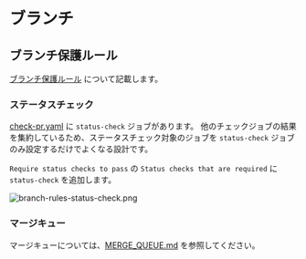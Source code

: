 # ブランチ

## ブランチ保護ルール

[ブランチ保護ルール](https://docs.github.com/ja/repositories/configuring-branches-and-merges-in-your-repository/managing-protected-branches/managing-a-branch-protection-rule) について記載します。

### ステータスチェック

[check-pr.yaml](../../.github/workflows/check-pr.yaml) に `status-check` ジョブがあります。
他のチェックジョブの結果を集約しているため、ステータスチェック対象のジョブを `status-check` ジョブのみ設定するだけでよくなる設計です。

`Require status checks to pass` の `Status checks that are required` に `status-check` を追加します。

![branch-rules-status-check.png](../images/branch-rules-status-check.png)

### マージキュー

マージキューについては、[MERGE_QUEUE.md](./MERGE_QUEUE.md) を参照してください。
